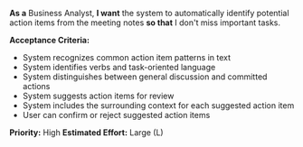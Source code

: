 **As a** Business Analyst, **I want** the system to automatically identify potential action items from the meeting notes **so that** I don't miss important tasks.

**Acceptance Criteria:**
- System recognizes common action item patterns in text
- System identifies verbs and task-oriented language
- System distinguishes between general discussion and committed actions
- System suggests action items for review
- System includes the surrounding context for each suggested action item
- User can confirm or reject suggested action items

**Priority:** High
**Estimated Effort:** Large (L)